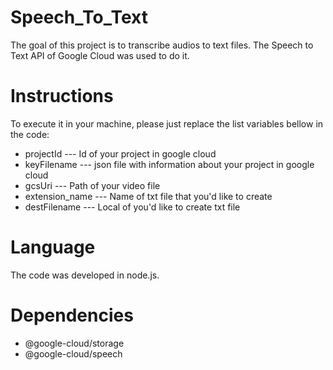# Speech_To_Text

The goal of this project is to transcribe audios to text files. The Speech to Text API of Google Cloud was used to do it.

# Instructions

To execute it in your machine, please just replace the list variables bellow in the code:

- projectId --- Id of your project in google cloud
- keyFilename --- json file with information about your project in google cloud
- gcsUri --- Path of your video file
- extension_name --- Name of txt file that you'd like to create
- destFilename --- Local of you'd like to create txt file

# Language

The code was developed in node.js.

# Dependencies 

- @google-cloud/storage
- @google-cloud/speech
